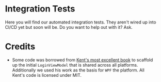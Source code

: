 # Integration Tests

Here you will find our automated integration tests. They aren't wired up into CI/CD yet but soon will be. Do you want to help out with it? Ask.

# Credits
- Some code was borrowed from [Kent's most excellent book](https://reactiveui.net/book) to scaffold up the initial `LoginViewModel` that is shared across all platforms. Additionally we used his work as the basis for `WPF` the platform. All Kent's code is licensed under MIT.